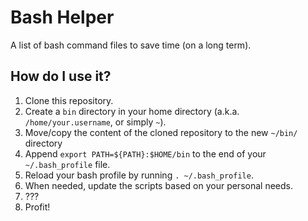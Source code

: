 # Bash Helper

A list of bash command files to save time (on a long term).

## How do I use it?
1. Clone this repository.
2. Create a `bin` directory in your home directory (a.k.a. `/home/your.username`, or simply `~`).
3. Move/copy the content of the cloned repository to the new `~/bin/` directory
4. Append `export PATH=${PATH}:$HOME/bin` to the end of your `~/.bash_profile` file.
5. Reload your bash profile by running `. ~/.bash_profile`.
6. When needed, update the scripts based on your personal needs.
7. ???
8. Profit!